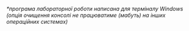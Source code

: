 <em>*програма лабораторної роботи написана для терміналу Windows\
 (опція очищення консолі не працюватиме (мабуть) на інших операційних системах)</em>
